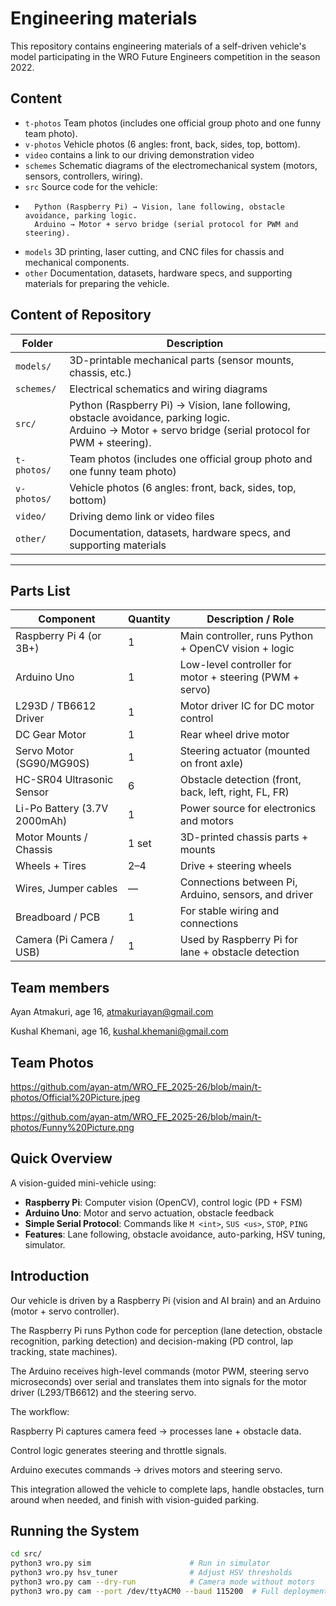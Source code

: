 Engineering materials
====

This repository contains engineering materials of a self-driven vehicle's model participating in the WRO Future Engineers competition in the season 2022.

## Content

* `t-photos` Team photos (includes one official group photo and one funny team photo).
* `v-photos` Vehicle photos (6 angles: front, back, sides, top, bottom).
* `video` contains a link to our driving demonstration video
* `schemes` Schematic diagrams of the electromechanical system (motors, sensors, controllers, wiring).
* `src` Source code for the vehicle:
* 
        Python (Raspberry Pi) → Vision, lane following, obstacle avoidance, parking logic.
        Arduino → Motor + servo bridge (serial protocol for PWM and steering).
* `models` 3D printing, laser cutting, and CNC files for chassis and mechanical components.
* `other` Documentation, datasets, hardware specs, and supporting materials for preparing the vehicle.

## Content of Repository

| Folder     | Description |
|------------|-------------|
| `models/`  | 3D-printable mechanical parts (sensor mounts, chassis, etc.) |
| `schemes/` | Electrical schematics and wiring diagrams |
| `src/`     | Python (Raspberry Pi) → Vision, lane following, obstacle avoidance, parking logic.<br>Arduino → Motor + servo bridge (serial protocol for PWM + steering). |
| `t-photos/`| Team photos (includes one official group photo and one funny team photo) |
| `v-photos/`| Vehicle photos (6 angles: front, back, sides, top, bottom) |
| `video/`   | Driving demo link or video files |
| `other/`   | Documentation, datasets, hardware specs, and supporting materials |

---

##  Parts List

| Component                | Quantity | Description / Role                                     |
|--------------------------|----------|--------------------------------------------------------|
| Raspberry Pi 4 (or 3B+)  | 1        | Main controller, runs Python + OpenCV vision + logic   |
| Arduino Uno              | 1        | Low-level controller for motor + steering (PWM + servo)|
| L293D / TB6612 Driver    | 1        | Motor driver IC for DC motor control                   |
| DC Gear Motor            | 1        | Rear wheel drive motor                                 |
| Servo Motor (SG90/MG90S) | 1        | Steering actuator (mounted on front axle)              |
| HC-SR04 Ultrasonic Sensor| 6        | Obstacle detection (front, back, left, right, FL, FR)  |
| Li-Po Battery (3.7V 2000mAh)| 1     | Power source for electronics and motors                |
| Motor Mounts / Chassis   | 1 set    | 3D-printed chassis parts + mounts                      |
| Wheels + Tires           | 2–4      | Drive + steering wheels                                |
| Wires, Jumper cables     | —        | Connections between Pi, Arduino, sensors, and driver   |
| Breadboard / PCB         | 1        | For stable wiring and connections                      |
| Camera (Pi Camera / USB) | 1        | Used by Raspberry Pi for lane + obstacle detection     |

## Team members

Ayan Atmakuri, age 16, atmakuriayan@gmail.com 

Kushal Khemani, age 16, kushal.khemani@gmail.com

## Team Photos

https://github.com/ayan-atm/WRO_FE_2025-26/blob/main/t-photos/Official%20Picture.jpeg

https://github.com/ayan-atm/WRO_FE_2025-26/blob/main/t-photos/Funny%20Picture.png

##  Quick Overview

A vision-guided mini-vehicle using:

- **Raspberry Pi**: Computer vision (OpenCV), control logic (PD + FSM)  
- **Arduino Uno**: Motor and servo actuation, obstacle feedback  
- **Simple Serial Protocol**: Commands like `M <int>`, `SUS <us>`, `STOP`, `PING`  
- **Features**: Lane following, obstacle avoidance, auto-parking, HSV tuning, simulator.

## Introduction

Our vehicle is driven by a Raspberry Pi (vision and AI brain) and an Arduino (motor + servo controller).

The Raspberry Pi runs Python code for perception (lane detection, obstacle recognition, parking detection) and decision-making (PD control, lap tracking, state machines).

The Arduino receives high-level commands (motor PWM, steering servo microseconds) over serial and translates them into signals for the motor driver (L293/TB6612) and the steering servo.

The workflow:

Raspberry Pi captures camera feed → processes lane + obstacle data.

Control logic generates steering and throttle signals.

Arduino executes commands → drives motors and steering servo.

This integration allowed the vehicle to complete laps, handle obstacles, turn around when needed, and finish with vision-guided parking.

##  Running the System

```bash
cd src/
python3 wro.py sim                      # Run in simulator
python3 wro.py hsv_tuner                # Adjust HSV thresholds
python3 wro.py cam --dry-run            # Camera mode without motors
python3 wro.py cam --port /dev/ttyACM0 --baud 115200  # Full deployment with Arduino
